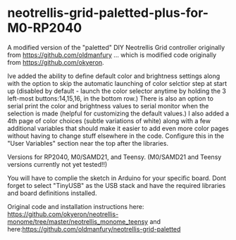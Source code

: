 # neotrellis-grid-paletted-plus-for-M0-RP2040

A modified version of the "paletted" DIY Neotrellis Grid controller originally from https://github.com/oldmanfury ... which is modified code originally from https://github.com/okyeron. 

Ive added the ability to define default color and brightness settings along with the option to skip the automatic launching of color selctior step at start up (disabled by default - launch the color selector anytime by holding the 3 left-most buttons:14,15,16, in the bottom row.)  There is also an option to serial print the color and brightness values to serial monitor when the selection is made (helpful for customizing the default values.) I also added a 4th page of color choices (subtle variations of white) along with a few additional variables that should make it easier to add even more color pages without having to change stuff elsewhere in the code.  Configure this in the "User Variables" section near the top after the libraries.

Versions for RP2040, M0/SAMD21, and Teensy.  (M0/SAMD21 and Teensy versions currently not yet tested!!)

You will have to complie the sketch in Arduino for your specific board. Dont forget to select "TinyUSB" as the USB stack and have the required libraries and board definitions installed.

Original code and installation instructions here: https://github.com/okyeron/neotrellis-monome/tree/master/neotrellis_monome_teensy  and here:https://github.com/oldmanfury/neotrellis-grid-paletted


